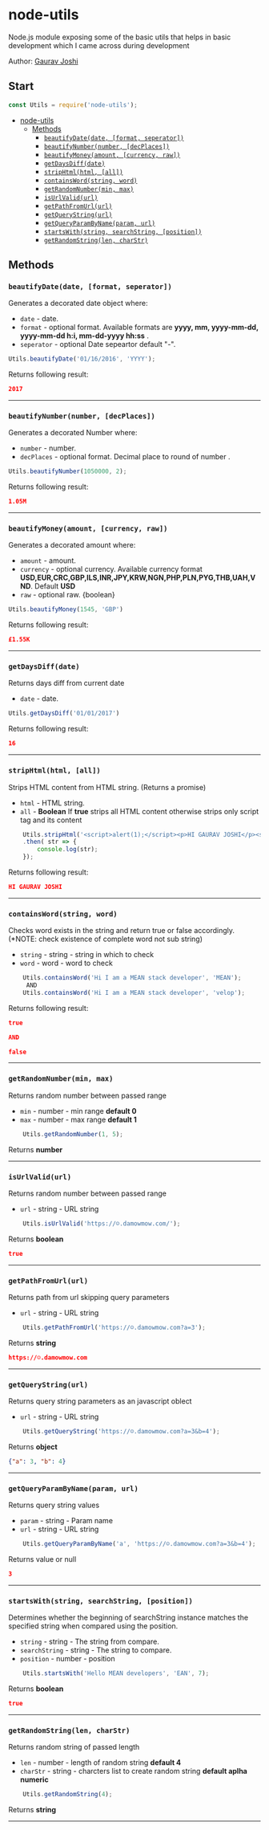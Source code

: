 # node-utils
Node.js module exposing some of the basic utils that helps in basic development which I came across during development

Author: [Gaurav Joshi](https://github.com/GJ2511/)

## Start
```js
const Utils = require('node-utils');
```

- [node-utils](#start)
  - [Methods](#methods)
    - [`beautifyDate(date, [format, seperator])`](#user-content-beautifydatedate-format-seperator)
	- [`beautifyNumber(number, [decPlaces])`](#user-content-beautifynumbernumber-decplaces)
	- [`beautifyMoney(amount, [currency, raw])`](#user-content-beautifymoneyamount-currency-raw)
	- [`getDaysDiff(date)`](#user-content-getdaysdiffdate)
	- [`stripHtml(html, [all])`](#user-content-striphtmlhtml-all)
	- [`containsWord(string, word)`](#user-content-containswordstring-word)
	- [`getRandomNumber(min, max)`](#user-content-getrandomnumbermin-max)
	- [`isUrlValid(url)`](#user-content-isurlvalidurl)
	- [`getPathFromUrl(url)`](#user-content-getpathfromurlurl)
	- [`getQueryString(url)`](#user-content-getquerystringurl)
	- [`getQueryParamByName(param, url)`](#user-content-getqueryparambynameparam-url)
	- [`startsWith(string, searchString, [position])`](#user-content-startswithstring-searchstring-position)	
	- [`getRandomString(len, charStr)`](#user-content-getRandomStringlen-charstr)
	
	
## Methods

### `beautifyDate(date, [format, seperator])`

Generates a decorated date object where:
- `date` - date.
- `format` - optional format. Available formats are __yyyy, mm, yyyy-mm-dd, yyyy-mm-dd h:i, mm-dd-yyyy hh:ss__ . 
- `seperator` - optional Date sepeartor default "-".

```js
Utils.beautifyDate('01/16/2016', 'YYYY');
```

Returns following result:

```json
2017
```

- - -

### `beautifyNumber(number, [decPlaces])`

Generates a decorated Number where:
- `number` - number.
- `decPlaces` - optional format. Decimal place to round of number .

```js
Utils.beautifyNumber(1050000, 2);
```

Returns following result:

```json
1.05M
```

- - -

### `beautifyMoney(amount, [currency, raw])`

Generates a decorated amount where:
- `amount` - amount.
- `currency` - optional currency. Available currency format __USD,EUR,CRC,GBP,ILS,INR,JPY,KRW,NGN,PHP,PLN,PYG,THB,UAH,VND__. Default __USD__ 
- `raw` - optional raw. {boolean}

```js
Utils.beautifyMoney(1545, 'GBP')
```

Returns following result:

```json
£1.55K
```
- - -

### `getDaysDiff(date)`

Returns days diff from current date
- `date` - date.

```js
Utils.getDaysDiff('01/01/2017')
```

Returns following result:

```json
16
```

- - -

### `stripHtml(html, [all])`

Strips HTML content from HTML string. (Returns a promise)
- `html` - HTML string.
- `all` - __Boolean__ If __true__ strips all HTML content otherwise strips only script tag and its content

```js
	Utils.stripHtml('<script>alert(1);</script><p>HI GAURAV JOSHI</p><script>alert(1);</script>', true)
	.then( str => {
		console.log(str);
	});
```

Returns following result:

```json
HI GAURAV JOSHI
```

- - -

### `containsWord(string, word)`

Checks word exists in the string and return true or false accordingly. (*NOTE: check existence of complete word not sub string)
- `string` - string - string in which to check
- `word` - word - word to check

```js
	Utils.containsWord('Hi I am a MEAN stack developer', 'MEAN');
	 AND
	Utils.containsWord('Hi I am a MEAN stack developer', 'velop');
```

Returns following result:

```json
true

AND

false
```

- - -

### `getRandomNumber(min, max)`

Returns random number between passed range
- `min` - number - min range __default 0__
- `max` - number - max range __default 1__

```js
	Utils.getRandomNumber(1, 5);
```

Returns __number__

- - -

### `isUrlValid(url)`

Returns random number between passed range
- `url` - string - URL string

```js
	Utils.isUrlValid('https://☺.damowmow.com/');
```

Returns __boolean__

```json
true
```

- - -

### `getPathFromUrl(url)`

Returns path from url skipping query parameters
- `url` - string - URL string

```js
	Utils.getPathFromUrl('https://☺.damowmow.com?a=3');
```

Returns __string__

```json
https://☺.damowmow.com
```

- - -

### `getQueryString(url)`

Returns query string parameters as an javascript oblect
- `url` - string - URL string

```js
	Utils.getQueryString('https://☺.damowmow.com?a=3&b=4');
```

Returns __object__

```json
{"a": 3, "b": 4}
```

- - -

### `getQueryParamByName(param, url)`

Returns query string values 
- `param` - string - Param name
- `url` - string - URL string

```js
	Utils.getQueryParamByName('a', 'https://☺.damowmow.com?a=3&b=4');
```

Returns value or null

```json
3
```

- - -

### `startsWith(string, searchString, [position])`

Determines whether the beginning of searchString instance matches the specified string when compared using the position.

- `string` - string - The string from compare.
- `searchString` - string - The string to compare.
- `position` - number - position

```js
	Utils.startsWith('Hello MEAN developers', 'EAN', 7);
```

Returns __boolean__

```json
true
```

- - -

### `getRandomString(len, charStr)`

Returns random string of passed length
- `len` - number - length of random string __default 4__
- `charStr` - string - charcters list to create random string __default aplha numeric__

```js
	Utils.getRandomString(4);
```

Returns __string__

- - -